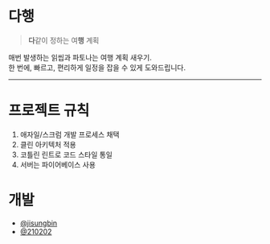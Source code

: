 # 다행

> **다**같이 정하는 여**행** 계획

매번 발생하는 읽씹과 파토나는 여행 계획 새우기. <br>
한 번에, 빠르고, 편리하게 일정을 잡을 수 있게 도와드립니다.

---

#  프로젝트 규칙

1. 애자일/스크럼 개발 프로세스 채택
2. 클린 아키텍처 적용
3. 코틀린 린트로 코드 스타일 통일
4. 서버는 파이어베이스 사용

# 개발

- [@jisungbin](https://github.com/jisungbin)
- [@210202](https://github.com/jkey20)
